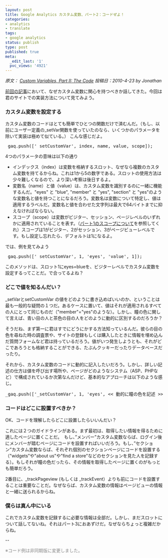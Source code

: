 ```yaml
---
layout: post
title: Google Analytics カスタム変数、パート2：コードぜよ！
categories:
- analytics
- translate
tags:
- google analytics
status: publish
type: post
published: true
meta:
  _edit_last: '1'
  pvc_views: '4921'
---
```

<cite>原文： <a href="http://www.lunametrics.com/blog/2010/04/23/custom-variables-part-ii-code/">Custom Variables, Part II: The Code</a>
投稿日：2010-4-23 by Jonathan</cite>

<a href="http://t32k.me/mol/2010/10/google-analytics-custom-variables-part1/">前回の記事</a>において、なぜカスタム変数に関心を持つべきか話してきた。今回は君のサイトでの実装方法について見てみよう。
<h3>カスタム変数を設定する</h3>
カスタム変数のコードはとても簡単でひとつの関数だけで済むんだ。（もし、以前にユーザー定義の_setVar関数を使っていたのなら、いくつかのパラメータを除いて実装は極めて似ている。） こんな感じだよ。
<pre>_gaq.push(['_setCustomVar', index, name, value, scope]);</pre>
4つのパラメータの意味は以下の通り

<!--more-->
<ul>
	<li>インデックス（index）は変数を格納するスロット、なぜなら複数のカスタム変数を持てるからね。これは1から5の数字である。スロットの使用方法は少々難しくなるので、より深い考察は後日するよ。</li>
	<li>変数名（name）と値（value）は、カスタム変数を識別するのに一緒に機能するんだ。"eyes" と "blue", "member" と "yes", "section" と "yes"のような変数名と値を持つことになるだろう。変数名は変数について特定し、値は適用するラベルだ。変数名と値を合わせた文字列は最大で64バイトまでに抑えなければならない。</li>
	<li>スコープ（scope）は変数がビジター、セッション、ページレベルのいずれかに適用されていることを表す。（<a href="http://t32k.me/mol/2010/10/google-analytics-custom-variables-part1/#scopes_and_how_to_use_them">パート1のスコープについて</a>を参照してくれ）スコープは1がビジター、2がセッション、3がページビューレベルです。もし設定し忘れたら、デフォルトは1になるよ。</li>
</ul>
では、例を見てみよう
<pre>_gaq.push(['_setCustomVar', 1, 'eyes', 'value', 1]);</pre>
このメソッドは、スロット1にeyes=blueを、ビジターレベルでカスタム変数を設定するってことだ。で合ってるよね？
<h3>どこで値を知るんだい？</h3>
_setVarとsetCustomVar の値をどのように書き込めばいいのか、ということは最も一般的な疑問の１つだ。あるケースに置いて、値はそれが適用されるすべての人にとって同じものだ（"member"="yes"のような）。しかし、瞳の色に関して言えば、青い目の人と茶色の目の人をどのように動的に区別するのだろうか？

そうだね、まず第一に君はすでにどうにかする方法知っているんだ。彼らの目の色を尋ねた時の調査票や、サイトの登録もしくは購入したときに情報を埋め込んだ質問フォームなど君は持っているだろう。値がいつ発生しようとも、それがどこであろうとも格納することができる、たぶんクッキーだったりデータベースだったり。

それから、カスタム変数のコードに動的に記入したいだろう。しかし、詳しい記述の仕方は値を呼び出す場所や、ページがどのようなシステム（ASP、PHPなど）で構成されているか次第なんだけど、基本的なアプローチは以下のような感じ。
<pre>_gaq.push(['_setCustomVar', 1, 'eyes', &lt;&lt; 動的に瞳の色を記述 &gt;&gt;, 1]）；</pre>
<h3>コードはどこに設置すべきか？</h3>
OK、コードを理解したらどこに設置したらいいんだい？

これには２つのガイドラインがある。まず最初は、取得したい情報を得るために適したページに置くことだ。　もし、”メンバー”カスタム変数ならば、ログイン後にメンバーが踏むページにコードを設置すればいいだろう。もし、”セクション”カスタム変数ならば、それぞれ個別のセクションページにコードを設置する（"widgets"や"about us"や"find a store"などのセクションを見た人を記録する）。もしそれが瞳の色だったら、その情報を取得したページに置くのがもっとも簡単だろう。

2番目に、_trackPageview (もしくは _trackEvent）よりも前にコードを設置することは重要なことだ。なぜならば、カスタム変数の情報はページビューの情報と一緒に送られるからね。
<h3>僕らは真ん中にいる</h3>
これでカスタム変数を記録するに必要な情報は全部だ。しかし、まだスロットについて話してないね。それはパート3におあずけだ。なぜならちょっと複雑だからね。

--

<span style="color: #888888;">※コード例は非同期版に変更しました。</span>
